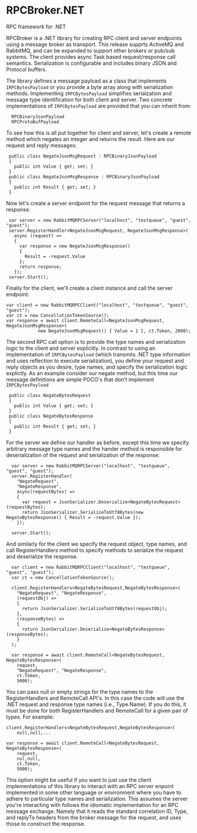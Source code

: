 # RPCBroker.NET
RPC framework for .NET

RPCBroker is a .NET library for creating RPC client and server endpoints using a message broker as transport. This release supprts ActiveMQ and RabbitMQ, and can be expanded to support other brokers or pub/sub systems. The client provides async Task based request/response call semantics. Serialization is configurable and includes binary JSON and Protocol buffers. 

The library defines a message payload as a class that implements `IRPCBytesPayload` or you provide a byte array along with serialization methods. Implementing `IRPCBytesPayload` simplifies serialzation and message type identification for both client and server. Two concrete implementations of `IRPCBytesPayload` are provided that you can inherit from:
```
  RPCBinaryJsonPayload
  RPCProtoBufPayload
```

To see how this is all put together for client and server, let's create a remote method which negates an integer and returns the result. Here are our request and reply messages:
```
 public class NegateJsonMsgRequest : RPCBinaryJsonPayload
 {
   public int Value { get; set; }
 }
 public class NegateJsonMsgResponse : RPCBinaryJsonPayload
 {
   public int Result { get; set; }
 }
```
 Now let's create a server endpoint for the request message that returns a response:
```
 var server = new RabbitMQRPCServer("localhost", "testqueue", "guest", "guest");
 server.RegisterHandler<NegateJsonMsgRequest, NegateJsonMsgResponse>(
   async (request) =>
   {
     var response = new NegateJsonMsgResponse()
     {
       Result = -request.Value
     };
     return response;
   });
 server.Start();
```
Finally for the client, we'll create a client instance and call the server endpoint:
```
var client = new RabbitMQRPCClient("localhost", "testqueue", "guest", "guest");
var ct = new CancellationTokenSource();
var response = await client.RemoteCall<NegateJsonMsgRequest, NegateJsonMsgResponse>(
            new NegateJsonMsgRequest() { Value = 1 }, ct.Token, 2000);
```

The second RPC call option is to provide the type names and serialization logic to the client and server explicitly. In contrast to using an implementation of `IRPCBytesPayload` (which transmits .NET type information and uses reflection to execute serialization), you define your request and reply objects as you desire, type names, and specify the serialization logic explictly. As an example consider our negate method, but this time our message definitions are simple POCO's that don't implement `IRPCBytesPayload`
```
 public class NegateBytesRequest 
 {
   public int Value { get; set; }
 }
 public class NegateBytesResponse 
 {
   public int Result { get; set; }
 }
```
For the server we define our handler as before, except this time we specify arbitrary message type names and the hander method is responsible for deserialization of the request and serialization of the response:
```
  var server = new RabbitMQRPCServer("localhost", "testqueue", "guest", "guest");
  server.RegisterHandler(
    "NegateRequest",
    "NegateResponse",
    async(requestBytes) =>
    {
      var request = JsonSerializer.Deserialize<NegateBytesRequest>(requestBytes);
      return JsonSerializer.SerializeToUtf8Bytes(new NegateBytesResponse() { Result = -request.Value });
    });

  server.Start();
```
And similarly for the client we specify the request object, type names, and call RegisterHandlers method to specify methods to serialize the request and deserialize the response.
```
  var client = new RabbitMQRPCClient("localhost", "testqueue", "guest", "guest");
  var ct = new CancellationTokenSource();
  
  client.RegisterHandlers<NegateBytesRequest,NegateBytesResponse>(
    "NegateRequest", "NegateResponse",
    (requestObj) =>
    {
      return JsonSerializer.SerializeToUtf8Bytes(requestObj);
    },
    (responseBytes) =>
    {
      return JsonSerializer.Deserialize<NegateBytesResponse>(responseBytes);
    }
  );
  
  var response = await client.RemoteCall<NegateBytesRequest, NegateBytesResponse>(
    request,
    "NegateRequest", "NegateResponse",
    ct.Token,
    5000);
```
You can pass null or empty strings for the type names to the RegisterHandlers and RemoteCall API's. In this case the code will use the .NET request and response type names (i.e., Type.Name). If you do this, it must be done for both RegisterHandlers and RemoteCall for a given pair of types. For example:
```
client.RegisterHandlers<NegateBytesRequest,NegateBytesResponse>(
    null,null,...

var response = await client.RemoteCall<NegateBytesRequest, NegateBytesResponse>(
    request,
    nul,null,
    ct.Token,
    5000);
```
This option might be useful if you want to just use the client implementations of this library to interact with an RPC server enpoint implemented in some other language or environment where you have to adhere to particular type names and serialization. This assumes the server you're interacting with follows the idiomatic implementation for an RPC message exchange. Namely that it reads the standard correlation ID, Type, and replyTo headers from the broker message for the request, and uses those to construct the response.






 
